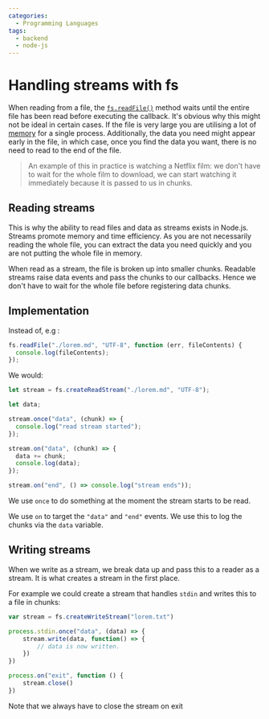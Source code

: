 ```yaml
---
categories:
  - Programming Languages
tags:
  - backend
  - node-js
---
```


# Handling streams with fs

When reading from a file, the [`fs.readFile()`](/Programming_Languages/NodeJS/Modules/Core/fs.md) method waits until the entire file has been read before executing the callback. It's obvious why this might not be ideal in certain cases. If the file is very large you are utilising a lot of [memory](/Computer_Architecture/Memory/Memory.md) for a single process. Additionally, the data you need might appear early in the file, in which case, once you find the data you want, there is no need to read to the end of the file.

> An example of this in practice is watching a Netflix film: we don't have to wait for the whole film to download, we can start watching it immediately because it is passed to us in chunks.

## Reading streams

This is why the ability to read files and data as streams exists in Node.js. Streams promote memory and time efficiency. As you are not necessarily reading the whole file, you can extract the data you need quickly and you are not putting the whole file in memory.

When read as a stream, the file is broken up into smaller chunks. Readable streams raise data events and pass the chunks to our callbacks. Hence we don't have to wait for the whole file before registering data chunks.

## Implementation

Instead of, e.g :

```js
fs.readFile("./lorem.md", "UTF-8", function (err, fileContents) {
  console.log(fileContents);
});
```

We would:

```js
let stream = fs.createReadStream("./lorem.md", "UTF-8");

let data;

stream.once("data", (chunk) => {
  console.log("read stream started");
});

stream.on("data", (chunk) => {
  data += chunk;
  console.log(data);
});

stream.on("end", () => console.log("stream ends"));
```

We use `once` to do something at the moment the stream starts to be read.

We use `on` to target the `"data"` and `"end"` events. We use this to log the chunks via the `data` variable.

## Writing streams

When we write as a stream, we break data up and pass this to a reader as a stream. It is what creates a stream in the first place.

For example we could create a stream that handles `stdin` and writes this to a file in chunks:

```js
var stream = fs.createWriteStream("lorem.txt")

process.stdin.once("data", (data) => {
    stream.write(data, function() => {
        // data is now written.
    })
})

process.on("exit", function () {
    stream.close()
})
```

Note that we always have to close the stream on exit
